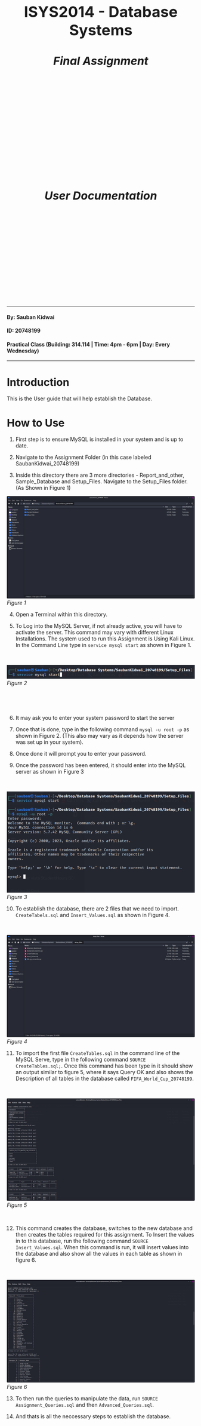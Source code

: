 
**<p style="text-align: center; font-size: 40px;">ISYS2014 - Database Systems</p>**

<p></p>

***<p style="text-align: center; font-size: 30px;">Final Assignment</p>***

<p>&nbsp;</p>
<p>&nbsp;</p>
<p>&nbsp;</p>
<p>&nbsp;</p>
<p>&nbsp;</p>
<p>&nbsp;</p>
<p>&nbsp;</p>
<p>&nbsp;</p>
<p>&nbsp;</p>


***<p style="text-align: center; font-size: 30px;">User Documentation</p>***




<p>&nbsp;</p>
<p>&nbsp;</p>
<p>&nbsp;</p>
<p>&nbsp;</p>
<p>&nbsp;</p>
<p>&nbsp;</p>
<p>&nbsp;</p>
<p>&nbsp;</p>


---------------------------------------------------------
#### By: Sauban Kidwai
#### ID: 20748199
#### Practical Class (Building: 314.114 | Time: 4pm - 6pm | Day: Every Wednesday)
----------------------------------------------------------




<div style="page-break-after: always"></div>


# Introduction <a name = Introduction></a>

This is the User guide that will help establish the Database.

# How to Use <a name = How_to_use></a>

1. First step is to ensure MySQL is installed in your system and is up to date.

2. Navigate to the Assignment Folder (in this case labeled SaubanKidwai_20748199)

3. Inside this directory there are 3 more directories - Report_and_other, Sample_Database and Setup_Files. Navigate to the Setup_Files folder. (As Shown in Figure 1)

![Step 1](img/Figure1.png)
*Figure 1*

4. Open a Terminal within this directory.


5. To Log into the MySQL Server, if not already active, you will have to activate the server. This command may vary with different Linux Installations. The system used to run this Assignment is Using Kali Linux. In the Command Line type in ```service mysql start``` as shown in Figure 1.


<p>&nbsp;</p>

![Step 2](img/Figure2.png)
*Figure 2*

<p>&nbsp;</p>
<p>&nbsp;</p>


6. It may ask you to enter your system password to start the server


7. Once that is done, type in the following command ```mysql -u root -p``` as shown in Figure 2. (This also may vary as it depends how the server was set up in your system).

8. Once done it will prompt you to enter your password.

9. Once the password has been entered, it should enter into the MySQL server as shown in Figure 3

<p>&nbsp;</p>

![Step 3](img/Figure3.png)
*Figure 3*

10. To establish the database, there are 2 files that we need to import. ```CreateTabels.sql``` and ```Insert_Values.sql``` as shown in Figure 4.

<p>&nbsp;</p>

![Step 4](img/Figure4.png)
*Figure 4*

11. To import the first file ```CreateTables.sql``` in the command line of the MySQL Serve, type in the following command ```SOURCE CreateTables.sql;```. Once this command has been type in it should show an output similar to figure 5, where it says Query OK and also shows the Description of all tables in the database called ```FIFA_World_Cup_20748199```.

<p>&nbsp;</p>

![Step 5](img/Figure5.png)
*Figure 5*

<p>&nbsp;</p>

12. This command creates the database, switches to the new database and then creates the tables required for this assignment. To Insert the values in to this database, run the following command ```SOURCE Insert_Values.sql```. When this command is run, it will insert values into the database and also show all the values in each table as shown in figure 6.

<p>&nbsp;</p>

![Step 6](img/Figure6.png)
*Figure 6*

13. To then run the queries to manipulate the data, run ```SOURCE Assignment_Queries.sql``` and then ```Advanced_Queries.sql```.


14. And thats is all the neccessary steps to establish the database.